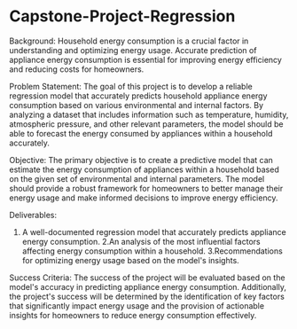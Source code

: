 # Capstone-Project-Regression

Background:
Household energy consumption is a crucial factor in understanding and optimizing energy usage. Accurate prediction of appliance energy consumption is essential for improving energy efficiency and reducing costs for homeowners.

Problem Statement:
The goal of this project is to develop a reliable regression model that accurately predicts household appliance energy consumption based on various environmental and internal factors. By analyzing a dataset that includes information such as temperature, humidity, atmospheric pressure, and other relevant parameters, the model should be able to forecast the energy consumed by appliances within a household accurately.

Objective:
The primary objective is to create a predictive model that can estimate the energy consumption of appliances within a household based on the given set of environmental and internal parameters. The model should provide a robust framework for homeowners to better manage their energy usage and make informed decisions to improve energy efficiency.

Deliverables:

1. A well-documented regression model that accurately predicts appliance energy consumption.
2.An analysis of the most influential factors affecting energy consumption within a household.
3.Recommendations for optimizing energy usage based on the model's insights.

Success Criteria:
The success of the project will be evaluated based on the model's accuracy in predicting appliance energy consumption. Additionally, the project's success will be determined by the identification of key factors that significantly impact energy usage and the provision of actionable insights for homeowners to reduce energy consumption effectively.